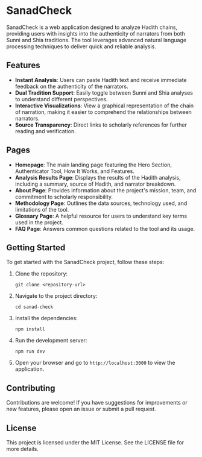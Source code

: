# SanadCheck

SanadCheck is a web application designed to analyze Hadith chains, providing users with insights into the authenticity of narrators from both Sunni and Shia traditions. The tool leverages advanced natural language processing techniques to deliver quick and reliable analysis.

## Features

- **Instant Analysis**: Users can paste Hadith text and receive immediate feedback on the authenticity of the narrators.
- **Dual Tradition Support**: Easily toggle between Sunni and Shia analyses to understand different perspectives.
- **Interactive Visualizations**: View a graphical representation of the chain of narration, making it easier to comprehend the relationships between narrators.
- **Source Transparency**: Direct links to scholarly references for further reading and verification.

## Pages

- **Homepage**: The main landing page featuring the Hero Section, Authenticator Tool, How It Works, and Features.
- **Analysis Results Page**: Displays the results of the Hadith analysis, including a summary, source of Hadith, and narrator breakdown.
- **About Page**: Provides information about the project's mission, team, and commitment to scholarly responsibility.
- **Methodology Page**: Outlines the data sources, technology used, and limitations of the tool.
- **Glossary Page**: A helpful resource for users to understand key terms used in the project.
- **FAQ Page**: Answers common questions related to the tool and its usage.

## Getting Started

To get started with the SanadCheck project, follow these steps:

1. Clone the repository:
   ```
   git clone <repository-url>
   ```

2. Navigate to the project directory:
   ```
   cd sanad-check
   ```

3. Install the dependencies:
   ```
   npm install
   ```

4. Run the development server:
   ```
   npm run dev
   ```

5. Open your browser and go to `http://localhost:3000` to view the application.

## Contributing

Contributions are welcome! If you have suggestions for improvements or new features, please open an issue or submit a pull request.

## License

This project is licensed under the MIT License. See the LICENSE file for more details.